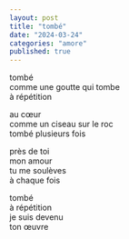 ```yaml
---
layout: post
title: "tombé"
date: "2024-03-24"
categories: "amore"
published: true
---
```


tombé  
comme une goutte qui tombe  
à répétition  

au cœur  
comme un ciseau sur le roc  
tombé plusieurs fois  

près de toi  
mon amour  
tu me soulèves  
à chaque fois  

tombé  
à répétition  
je suis devenu  
ton œuvre  
